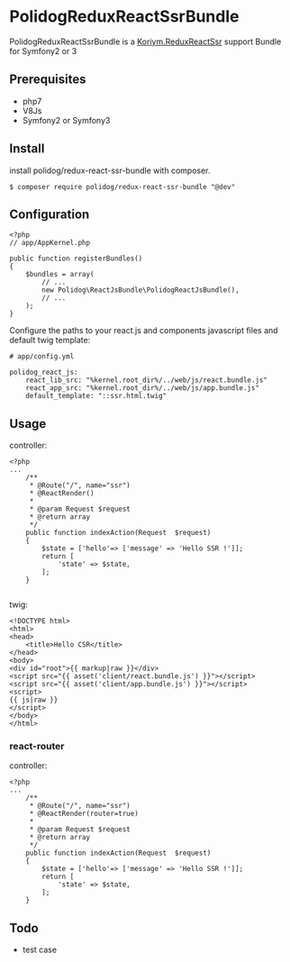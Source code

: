 # PolidogReduxReactSsrBundle

PolidogReduxReactSsrBundle is a [Koriym.ReduxReactSsr](https://github.com/koriym/Koriym.ReduxReactSsr) support Bundle for Symfony2 or 3

## Prerequisites
- php7
- V8Js
- Symfony2 or Symfony3

## Install

install polidog/redux-react-ssr-bundle with composer.

```
$ composer require polidog/redux-react-ssr-bundle "@dev"
```

## Configuration

```
<?php
// app/AppKernel.php

public function registerBundles()
{
    $bundles = array(
        // ...
        new Polidog\ReactJsBundle\PolidogReactJsBundle(),
        // ...
    );
}
```

Configure the paths to your react.js and components javascript files and default twig template:

```
# app/config.yml

polidog_react_js:
    react_lib_src: "%kernel.root_dir%/../web/js/react.bundle.js"
    react_app_src: "%kernel.root_dir%/../web/js/app.bundle.js"
    default_template: "::ssr.html.twig"
```

## Usage

controller:

```
<?php
...
    /**
     * @Route("/", name="ssr")
     * @ReactRender()
     *
     * @param Request $request
     * @return array
     */
    public function indexAction(Request  $request)
    {
        $state = ['hello'=> ['message' => 'Hello SSR !']];
        return [
            'state' => $state,
        ];
    }


```

twig:

```
<!DOCTYPE html>
<html>
<head>
    <title>Hello CSR</title>
</head>
<body>
<div id="root">{{ markup|raw }}</div>
<script src="{{ asset('client/react.bundle.js') }}"></script>
<script src="{{ asset('client/app.bundle.js') }}"></script>
<script>
{{ js|raw }}
</script>
</body>
</html>
```

### react-router

controller:

```
<?php
...
    /**
     * @Route("/", name="ssr")
     * @ReactRender(router=true)
     *
     * @param Request $request
     * @return array
     */
    public function indexAction(Request  $request)
    {
        $state = ['hello'=> ['message' => 'Hello SSR !']];
        return [
            'state' => $state,
        ];
    }

```


## Todo

- test case
